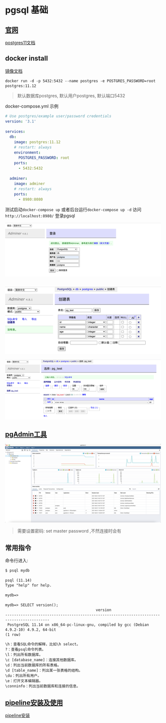 # pgsql 基础

## [官网](https://www.postgresql.org/)  
[postgres11文档](https://www.postgresql.org/docs/11/index.html)  

## docker install  
[镜像文档](https://hub.docker.com/_/postgres)  

```shell
docker run -d -p 5432:5432 --name postgres -e POSTGRES_PASSWORD=root  postgres:11.12   
```

> 默认数据库postgres, 默认用户postgres, 默认端口5432  

docker-compose.yml 示例
```yaml
# Use postgres/example user/password credentials
version: '3.1'

services:
  db:
    image: postgres:11.12
    # restart: always
    environment:
      POSTGRES_PASSWORD: root
    ports:
      - 5432:5432

  adminer:
    image: adminer
    # restart: always
    ports:
      - 8980:8080
```  

测试启动`docker-compose up` 或者后台运行`docker-compose up -d` 
访问`http://localhost:8980/`  登录pgsql  

![adminer](../../../res/adminer.png)  
<br>

![adminer_create_table](../../../res/adminer_create_table.png)
<br>

![adminer_insert_data](../../../res/adminer_insert_data.png)
<br> 

## [pgAdmin工具](https://www.postgresql.org/download/)  


![adminer_insert_data](../../../res/pgAdmin.png)  

> 需要设置密码: set master password ,不然连接时会有

## 常用指令  

命令行进入:  
```shell
$ psql mydb

psql (11.14)
Type "help" for help.

mydb=>

mydb=> SELECT version();
                                         version
------------------------------------------------------------------------------------------
 PostgreSQL 11.14 on x86_64-pc-linux-gnu, compiled by gcc (Debian 4.9.2-10) 4.9.2, 64-bit
(1 row)
```

```shell
\h：查看SQL命令的解释，比如\h select。
?：查看psql命令列表。
\l：列出所有数据库。
\c [database_name]：连接其他数据库。
\d：列出当前数据库的所有表格。
\d [table_name]：列出某一张表格的结构。
\du：列出所有用户。
\e：打开文本编辑器。
\conninfo：列出当前数据库和连接的信息。

```  

## [pipeline安装及使用](http://docs.pipelinedb.com/quickstart.html)

[pipeline安装](http://docs.pipelinedb.com/installation.html)  






